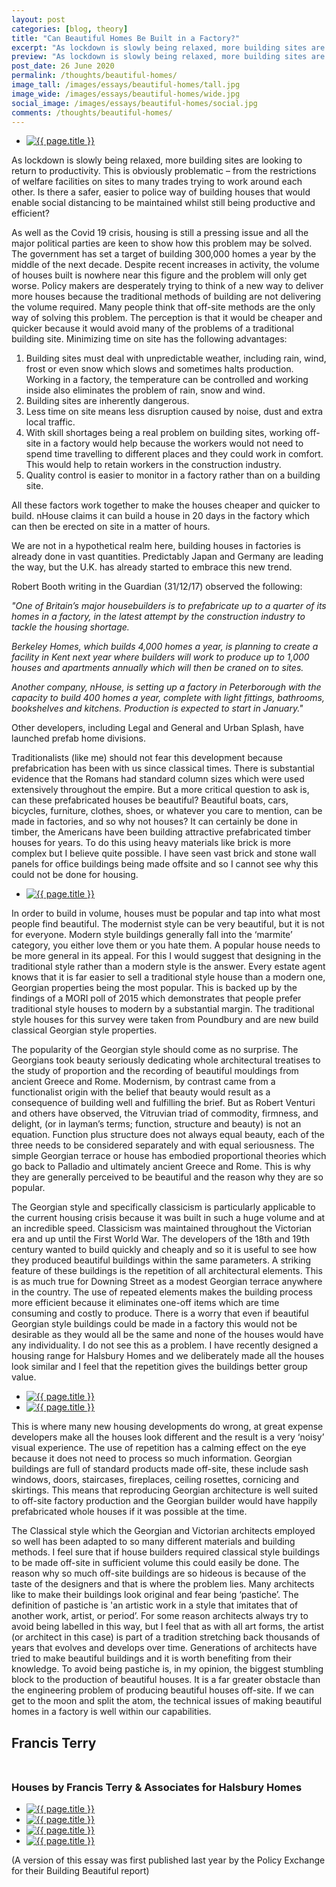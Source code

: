 ```yaml
---
layout: post
categories: [blog, theory]
title: "Can Beautiful Homes Be Built in a Factory?"
excerpt: "As lockdown is slowly being relaxed, more building sites are looking to return to productivity. Is there a safer, easier to police way of building houses that would enable social distancing to be maintained whilst still being productive and efficient?"
preview: "As lockdown is slowly being relaxed, more building sites are looking to return to productivity. Is there a safer, easier to police way of building houses that would enable social distancing to be maintained whilst still being productive and efficient?"
post_date: 26 June 2020
permalink: /thoughts/beautiful-homes/
image_tall: /images/essays/beautiful-homes/tall.jpg
image_wide: /images/essays/beautiful-homes/wide.jpg
social_image: /images/essays/beautiful-homes/social.jpg
comments: /thoughts/beautiful-homes/
---
```


<ul class="list">
	<li class="full">
		<a class="fancybox" rel="group" href="/images/essays/beautiful-homes/01.jpg">
			<img src="/images/essays/beautiful-homes/social.jpg" alt="{{ page.title }}" />
		</a>
	</li>
</ul>

As lockdown is slowly being relaxed, more building sites are looking to return to productivity.  This is obviously problematic – from the restrictions of welfare facilities on sites to many trades trying to work around each other.  Is there a safer, easier to police way of building houses that would enable social distancing to be maintained whilst still being productive and efficient?

As well as the Covid 19 crisis, housing is still a pressing issue and all the major political parties are keen to show how this problem may be solved. The government has set a target of building 300,000 homes a year by the middle of the next decade. Despite recent increases in activity, the volume of houses built is nowhere near this figure and the problem will only get worse. Policy makers are desperately trying to think of a new way to deliver more houses because the traditional methods of building are not delivering the volume required. Many people think that off-site methods are the only way of solving this problem. The perception is that it would be cheaper and quicker because it would avoid many of the problems of a traditional building site. Minimizing time on site has the following advantages:

1. Building sites must deal with unpredictable weather, including rain, wind, frost or even snow which slows and sometimes halts production. Working in a factory, the temperature can be controlled and working inside also eliminates the problem of rain, snow and wind.
2. Building sites are inherently dangerous.
3. Less time on site means less disruption caused by noise, dust and extra local traffic.
4. With skill shortages being a real problem on building sites, working off-site in a factory would help because the workers would not need to spend time travelling to different places and they could work in comfort. This would help to retain workers in the construction industry.
5. Quality control is easier to monitor in a factory rather than on a building site.

All these factors work together to make the houses cheaper and quicker to build. nHouse claims it can build a house in 20 days in the factory which can then be erected on site in a matter of hours.

We are not in a hypothetical realm here, building houses in factories is already done in vast quantities. Predictably Japan and Germany are leading the way, but the U.K. has already started to embrace this new trend.

Robert Booth writing in the Guardian (31/12/17) observed the following:

*"One of Britain’s major housebuilders is to prefabricate up to a quarter of its homes in a factory, in the latest attempt by the construction industry to tackle the housing shortage.*

*Berkeley Homes, which builds 4,000 homes a year, is planning to create a facility in Kent next year where builders will work to produce up to 1,000 houses and apartments annually which will then be craned on to sites.*

*Another company, nHouse, is setting up a factory in Peterborough with the capacity to build 400 homes a year, complete with light fittings, bathrooms, bookshelves and kitchens. Production is expected to start in January."*

Other developers, including Legal and General and Urban Splash, have launched prefab home divisions.

Traditionalists (like me) should not fear this development because prefabrication has been with us since classical times. There is substantial evidence that the Romans had standard column sizes which were used extensively throughout the empire. But a more critical question to ask is, can these prefabricated houses be beautiful? Beautiful boats, cars, bicycles, furniture, clothes, shoes, or whatever you care to mention, can be made in factories, and so why not houses? It can certainly be done in timber, the Americans have been building attractive prefabricated timber houses for years. To do this using heavy materials like brick is more complex but I believe quite possible. I have seen vast brick and stone wall panels for office buildings being made offsite and so I cannot see why this could not be done for housing.

<ul class="list">
	<li class="full">
		<a class="fancybox" rel="group" href="/images/essays/beautiful-homes/02.jpg">
			<img src="/images/essays/beautiful-homes/thumbs/02.jpg" alt="{{ page.title }}" />
		</a>
	</li>
</ul>

In order to build in volume, houses must be popular and tap into what most people find beautiful. The modernist style can be very beautiful, but it is not for everyone. Modern style buildings generally fall into the ‘marmite’ category, you either love them or you hate them. A popular house needs to be more general in its appeal. For this I would suggest that designing in the traditional style rather than a modern style is the answer. Every estate agent knows that it is far easier to sell a traditional style house than a modern one, Georgian properties being the most popular. This is backed up by the findings of a MORI poll of 2015 which demonstrates that people prefer traditional style houses to modern by a substantial margin. The traditional style houses for this survey were taken from Poundbury and are new build classical Georgian style properties.

The popularity of the Georgian style should come as no surprise. The Georgians took beauty seriously dedicating whole architectural treatises to the study of proportion and the recording of beautiful mouldings from ancient Greece and Rome. Modernism, by contrast came from a functionalist origin with the belief that beauty would result as a consequence of building well and fulfilling the brief. But as Robert Venturi and others have observed, the Vitruvian triad of commodity, firmness, and delight, (or in layman’s terms; function, structure and beauty) is not an equation. Function plus structure does not always equal beauty, each of the three needs to be considered separately and with equal seriousness. The simple Georgian terrace or house has embodied proportional theories which go back to Palladio and ultimately ancient Greece and Rome. This is why they are generally perceived to be beautiful and the reason why they are so popular.

The Georgian style and specifically classicism is particularly applicable to the current housing crisis because it was built in such a huge volume and at an incredible speed. Classicism was maintained throughout the Victorian era and up until the First World War. The developers of the 18th and 19th century wanted to build quickly and cheaply and so it is useful to see how they produced beautiful buildings within the same parameters. A striking feature of these buildings is the repetition of all architectural elements. This is as much true for Downing Street as a modest Georgian terrace anywhere in the country. The use of repeated elements makes the building process more efficient because it eliminates one-off items which are time consuming and costly to produce. There is a worry that even if beautiful Georgian style buildings could be made in a factory this would not be desirable as they would all be the same and none of the houses would have any individuality. I do not see this as a problem. I have recently designed a housing range for Halsbury Homes and we deliberately made all the houses look similar and I feel that the repetition gives the buildings better group value.

<ul class="list">
	<li class="half">
		<a class="fancybox" rel="group" href="/images/essays/beautiful-homes/03.jpg">
			<img src="/images/essays/beautiful-homes/thumbs/03.jpg" alt="{{ page.title }}" />
		</a>
	</li>
	<li class="half">
		<a class="fancybox" rel="group" href="/images/essays/beautiful-homes/04.jpg">
			<img src="/images/essays/beautiful-homes/thumbs/04.jpg" alt="{{ page.title }}" />
		</a>
	</li>
</ul>

This is where many new housing developments do wrong, at great expense developers make all the houses look different and the result is a very ‘noisy’ visual experience. The use of repetition has a calming effect on the eye because it does not need to process so much information. Georgian buildings are full of standard products made off-site, these include sash windows, doors, staircases, fireplaces, ceiling rosettes, cornicing and skirtings.  This means that reproducing Georgian architecture is well suited to off-site factory production and the Georgian builder would have happily prefabricated whole houses if it was possible at the time.

The Classical style which the Georgian and Victorian architects employed so well has been adapted to so many different materials and building methods. I feel sure that if house builders required classical style buildings to be made off-site in sufficient volume this could easily be done. The reason why so much off-site buildings are so hideous is because of the taste of the designers and that is where the problem lies. Many architects like to make their buildings look original and fear being ‘pastiche’. The definition of pastiche is 'an artistic work in a style that imitates that of another work, artist, or period’. For some reason architects always try to avoid being labelled in this way, but I feel that as with all art forms, the artist (or architect in this case) is part of a tradition stretching back thousands of years that evolves and develops over time. Generations of architects have tried to make beautiful buildings and it is worth benefiting from their knowledge. To avoid being pastiche is, in my opinion, the biggest stumbling block to the production of beautiful houses. It is a far greater obstacle than the engineering problem of producing beautiful houses off-site. If we can get to the moon and split the atom, the technical issues of making beautiful homes in a factory is well within our capabilities.

## Francis Terry<br/><br/>

### Houses by Francis Terry & Associates for Halsbury Homes

<ul class="list">
	<li class="half">
		<a class="fancybox" rel="group" href="/images/essays/beautiful-homes/05.jpg">
			<img src="/images/essays/beautiful-homes/thumbs/05.jpg" alt="{{ page.title }}" />
		</a>
	</li>
	<li class="half">
		<a class="fancybox" rel="group" href="/images/essays/beautiful-homes/06.jpg">
			<img src="/images/essays/beautiful-homes/thumbs/06.jpg" alt="{{ page.title }}" />
		</a>
	</li>
	<li class="half">
		<a class="fancybox" rel="group" href="/images/essays/beautiful-homes/07.jpg">
			<img src="/images/essays/beautiful-homes/thumbs/07.jpg" alt="{{ page.title }}" />
		</a>
	</li>
	<li class="half">
		<a class="fancybox" rel="group" href="/images/essays/beautiful-homes/08.jpg">
			<img src="/images/essays/beautiful-homes/thumbs/08.jpg" alt="{{ page.title }}" />
		</a>
	</li>
</ul>

<p class="small">(A version of this essay was first published last year by the Policy Exchange for their Building Beautiful report)</p>
